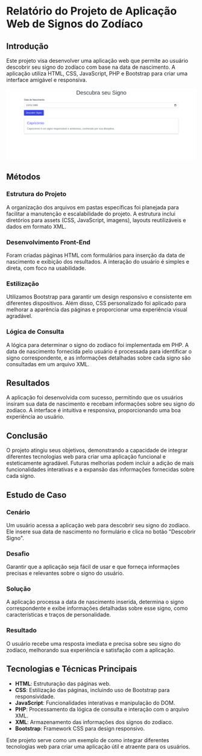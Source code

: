 # Relatório do Projeto de Aplicação Web de Signos do Zodíaco

## Introdução

Este projeto visa desenvolver uma aplicação web que permite ao usuário descobrir seu signo do zodíaco com base na data de nascimento. A aplicação utiliza HTML, CSS, JavaScript, PHP e Bootstrap para criar uma interface amigável e responsiva.

![](./assets/imgs/zodiac-project.png)

## Métodos

### Estrutura do Projeto

A organização dos arquivos em pastas específicas foi planejada para facilitar a manutenção e escalabilidade do projeto. A estrutura inclui diretórios para assets (CSS, JavaScript, imagens), layouts reutilizáveis e dados em formato XML.

### Desenvolvimento Front-End

Foram criadas páginas HTML com formulários para inserção da data de nascimento e exibição dos resultados. A interação do usuário é simples e direta, com foco na usabilidade.

### Estilização

Utilizamos Bootstrap para garantir um design responsivo e consistente em diferentes dispositivos. Além disso, CSS personalizado foi aplicado para melhorar a aparência das páginas e proporcionar uma experiência visual agradável.

### Lógica de Consulta

A lógica para determinar o signo do zodíaco foi implementada em PHP. A data de nascimento fornecida pelo usuário é processada para identificar o signo correspondente, e as informações detalhadas sobre cada signo são consultadas em um arquivo XML.

## Resultados

A aplicação foi desenvolvida com sucesso, permitindo que os usuários insiram sua data de nascimento e recebam informações sobre seu signo do zodíaco. A interface é intuitiva e responsiva, proporcionando uma boa experiência ao usuário.

## Conclusão

O projeto atingiu seus objetivos, demonstrando a capacidade de integrar diferentes tecnologias web para criar uma aplicação funcional e esteticamente agradável. Futuras melhorias podem incluir a adição de mais funcionalidades interativas e a expansão das informações fornecidas sobre cada signo.

## Estudo de Caso

### Cenário

Um usuário acessa a aplicação web para descobrir seu signo do zodíaco. Ele insere sua data de nascimento no formulário e clica no botão "Descobrir Signo".

### Desafio

Garantir que a aplicação seja fácil de usar e que forneça informações precisas e relevantes sobre o signo do usuário.

### Solução

A aplicação processa a data de nascimento inserida, determina o signo correspondente e exibe informações detalhadas sobre esse signo, como características e traços de personalidade.

### Resultado

O usuário recebe uma resposta imediata e precisa sobre seu signo do zodíaco, melhorando sua experiência e satisfação com a aplicação.

## Tecnologias e Técnicas Principais

- **HTML**: Estruturação das páginas web.
- **CSS**: Estilização das páginas, incluindo uso de Bootstrap para responsividade.
- **JavaScript**: Funcionalidades interativas e manipulação do DOM.
- **PHP**: Processamento da lógica de consulta e interação com o arquivo XML.
- **XML**: Armazenamento das informações dos signos do zodíaco.
- **Bootstrap**: Framework CSS para design responsivo.

Este projeto serve como um exemplo de como integrar diferentes tecnologias web para criar uma aplicação útil e atraente para os usuários.
